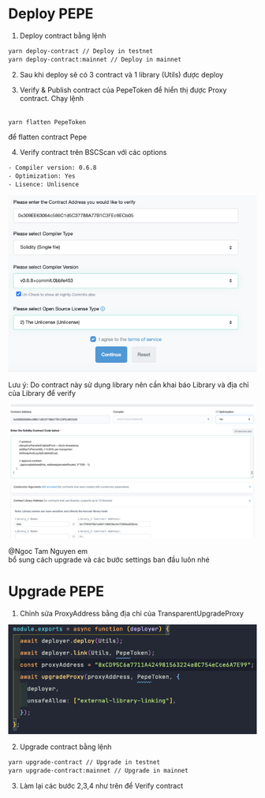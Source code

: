 # Deploy PEPE

1. Deploy contract bằng lệnh 

```bash
yarn deploy-contract // Deploy in testnet
yarn deploy-contract:mainnet // Deploy in mainnet
```

2. Sau khi deploy sẽ có 3 contract và 1 library (Utils) được deploy

3. Verify & Publish contract của PepeToken để hiển thị được Proxy contract. Chạy lệnh

```bash

yarn flatten PepeToken
```

để flatten contract Pepe 

4. Verify contract trên BSCScan với các options

```bash
- Compiler version: 0.6.8
- Optimization: Yes
- Lisence: Unlisence
```

![Deploy%20PEPE%207988c26985af49639c351206fe048c08/Untitled.png](Deploy%20PEPE%207988c26985af49639c351206fe048c08/Untitled.png)

Lưu ý: Do contract này sử dụng library nên cần khai báo Library và địa chỉ của Library để verify

![Deploy%20PEPE%207988c26985af49639c351206fe048c08/Untitled%201.png](Deploy%20PEPE%207988c26985af49639c351206fe048c08/Untitled%201.png)

@Ngoc Tam Nguyen em bổ sung cách upgrade và các bước settings ban đầu luôn nhé

# Upgrade PEPE

1. Chỉnh sửa ProxyAddress bằng địa chỉ của TransparentUpgradeProxy

![Deploy%20PEPE%207988c26985af49639c351206fe048c08/Untitled%202.png](Deploy%20PEPE%207988c26985af49639c351206fe048c08/Untitled%202.png)

2. Upgrade contract bằng lệnh

```bash
yarn upgrade-contract // Upgrade in testnet
yarn upgrade-contract:mainnet // Upgrade in mainnet
```

3. Làm lại các bước 2,3,4 như trên để Verify contract
